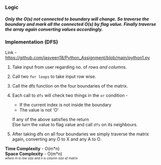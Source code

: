 ### Logic
##### Only the O(s) not connected to boundary will change. So traverse the boundary and mark all the connected O(s) by flag value. Finally traverse the array again converting values accordingly.

### Implementation (DFS)
Link - https://github.com/jasveen18/Python_Assignment/blob/main/python1.py

1. Take input from user regarding no. of *rows and columns*.
2. Call two `for loops` to take input row wise.
3. Call the dfs function on the four boundaries of the matrix.
4. Each call to `dfs` will check two things in the `or` condition -
    * If the current index is not inside the boundary
    * The value is not 'O'
    
    If any of the above satisfies the return <br>
    Else turn the value to flag value and call `dfs` on its neighbours.

5. After taking dfs on all four boundaries we simply traverse the matrix again, converting any O to X and any A to O.

**Time Complexity** - O(m\*n)<br>
**Space Complexity** - O(m\*n)<br>
<font size = "0.1"> *where m is row size and n is column size of matrix* </font>
